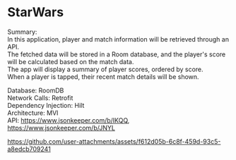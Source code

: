 # StarWars

Summary: <br/>
In this application, player and match information will be retrieved through an API. <br/>
The fetched data will be stored in a Room database, and the player's score will be calculated based on the match data. <br/>
The app will display a summary of player scores, ordered by score. <br/>
When a player is tapped, their recent match details will be shown.<br/>

Database: RoomDB <br/>
Network Calls: Retrofit <br/>
Dependency Injection: Hilt <br/>
Architecture: MVI <br/>
API: https://www.jsonkeeper.com/b/IKQQ, https://www.jsonkeeper.com/b/JNYL <br/>


https://github.com/user-attachments/assets/f612d05b-6c8f-459d-93c5-a8edcb709241




